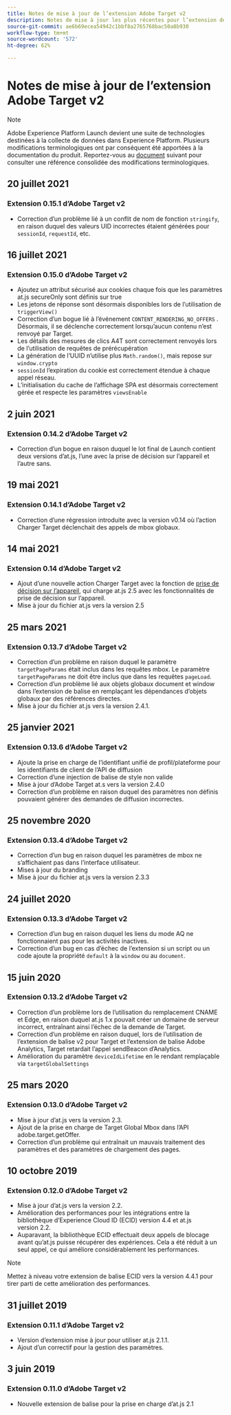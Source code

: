 ```yaml
---
title: Notes de mise à jour de l’extension Adobe Target v2
description: Notes de mise à jour les plus récentes pour l’extension de balise Adobe Target v2 dans Adobe Experience Platform.
source-git-commit: ae6b69ecea54942c1bbf8a2765768bac50a8b930
workflow-type: tm+mt
source-wordcount: '572'
ht-degree: 62%

---
```


# Notes de mise à jour de l’extension Adobe Target v2

>[!NOTE]
>
>Adobe Experience Platform Launch devient une suite de technologies destinées à la collecte de données dans Experience Platform. Plusieurs modifications terminologiques ont par conséquent été apportées à la documentation du produit. Reportez-vous au [document](../../../term-updates.md) suivant pour consulter une référence consolidée des modifications terminologiques.

## 20 juillet 2021

### Extension 0.15.1 d’Adobe Target v2

- Correction d’un problème lié à un conflit de nom de fonction `stringify`, en raison duquel des valeurs UID incorrectes étaient générées pour `sessionId`, `requestId`, etc.

## 16 juillet 2021

### Extension 0.15.0 d’Adobe Target v2

- Ajoutez un attribut sécurisé aux cookies chaque fois que les paramètres at.js secureOnly sont définis sur true
- Les jetons de réponse sont désormais disponibles lors de l’utilisation de `triggerView()`
- Correction d’un bogue lié à l’événement `CONTENT_RENDERING_NO_OFFERS` . Désormais, il se déclenche correctement lorsqu’aucun contenu n’est renvoyé par Target.
- Les détails des mesures de clics A4T sont correctement renvoyés lors de l’utilisation de requêtes de prérécupération
- La génération de l’UUID n’utilise plus `Math.random()`, mais repose sur `window.crypto`
- `sessionId` l’expiration du cookie est correctement étendue à chaque appel réseau.
- L’initialisation du cache de l’affichage SPA est désormais correctement gérée et respecte les paramètres `viewsEnable`

## 2 juin 2021

### Extension 0.14.2 d’Adobe Target v2

- Correction d’un bogue en raison duquel le lot final de Launch contient deux versions d’at.js, l’une avec la prise de décision sur l’appareil et l’autre sans.

## 19 mai 2021

### Extension 0.14.1 d’Adobe Target v2

- Correction d’une régression introduite avec la version v0.14 où l’action Charger Target déclenchait des appels de mbox globaux.

## 14 mai 2021

### Extension 0.14 d’Adobe Target v2

- Ajout d’une nouvelle action Charger Target avec la fonction de [prise de décision sur l’appareil](./overview.md#load-target-with-on-device-decisioning), qui charge at.js 2.5 avec les fonctionnalités de prise de décision sur l’appareil.
- Mise à jour du fichier at.js vers la version 2.5


## 25 mars 2021

### Extension 0.13.7 d’Adobe Target v2

- Correction dʼun problème en raison duquel le paramètre `targetPageParams` était inclus dans les requêtes mbox. Le paramètre `targetPageParams` ne doit être inclus que dans les requêtes `pageLoad`.
- Correction d’un problème lié aux objets globaux document et window dans l’extension de balise en remplaçant les dépendances d’objets globaux par des références directes.
- Mise à jour du fichier at.js vers la version 2.4.1.

## 25 janvier 2021

### Extension 0.13.6 d’Adobe Target v2

- Ajoute la prise en charge de l’identifiant unifié de profil/plateforme pour les identifiants de client de l’API de diffusion
- Correction d’une injection de balise de style non valide
- Mise à jour dʼAdobe Target at.s vers la version 2.4.0
- Correction dʼun problème en raison duquel des paramètres non définis pouvaient générer des demandes de diffusion incorrectes.

## 25 novembre 2020

### Extension 0.13.4 d’Adobe Target v2

- Correction d’un bug en raison duquel les paramètres de mbox ne s’affichaient pas dans l’interface utilisateur.
- Mises à jour du branding
- Mise à jour du fichier at.js vers la version 2.3.3

## 24 juillet 2020

### Extension 0.13.3 d’Adobe Target v2

- Correction d’un bug en raison duquel les liens du mode AQ ne fonctionnaient pas pour les activités inactives.
- Correction d’un bug en cas d’échec de l’extension si un script ou un code ajoute la propriété `default` à la `window` ou au `document`.

## 15 juin 2020

### Extension 0.13.2 d’Adobe Target v2

- Correction d’un problème lors de l’utilisation du remplacement CNAME et Edge, en raison duquel at.js 1.x pouvait créer un domaine de serveur incorrect, entraînant ainsi l’échec de la demande de Target.
- Correction d’un problème en raison duquel, lors de l’utilisation de l’extension de balise v2 pour Target et l’extension de balise Adobe Analytics, Target retardait l’appel sendBeacon d’Analytics.
- Amélioration du paramètre `deviceIdLifetime` en le rendant remplaçable via `targetGlobalSettings`

## 25 mars 2020

### Extension 0.13.0 d’Adobe Target v2

- Mise à jour d’at.js vers la version 2.3.
- Ajout de la prise en charge de Target Global Mbox dans l’API adobe.target.getOffer.
- Correction d’un problème qui entraînait un mauvais traitement des paramètres et des paramètres de chargement des pages.

## 10 octobre 2019

### Extension 0.12.0 d’Adobe Target v2

- Mise à jour d’at.js vers la version 2.2.
- Amélioration des performances pour les intégrations entre la bibliothèque d’Experience Cloud ID (ECID) version 4.4 et at.js version 2.2.
- Auparavant, la bibliothèque ECID effectuait deux appels de blocage avant qu’at.js puisse récupérer des expériences. Cela a été réduit à un seul appel, ce qui améliore considérablement les performances.

>[!NOTE]
>Mettez à niveau votre extension de balise ECID vers la version 4.4.1 pour tirer parti de cette amélioration des performances.

## 31 juillet 2019

### Extension 0.11.1 d’Adobe Target v2

- Version d’extension mise à jour pour utiliser at.js 2.1.1.
- Ajout d’un correctif pour la gestion des paramètres.

## 3 juin 2019

### Extension 0.11.0 d’Adobe Target v2

- Nouvelle extension de balise pour la prise en charge d’at.js 2.1
